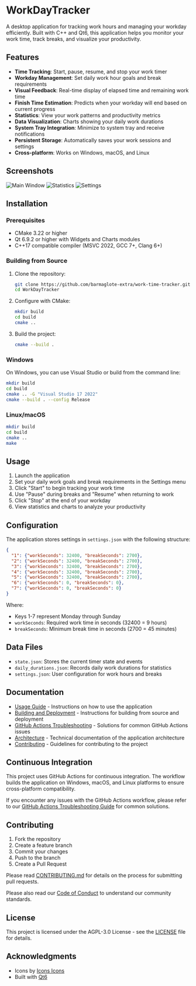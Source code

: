# WorkDayTracker

A desktop application for tracking work hours and managing your workday efficiently. Built with C++ and Qt6, this application helps you monitor your work time, track breaks, and visualize your productivity.

## Features

- **Time Tracking**: Start, pause, resume, and stop your work timer
- **Workday Management**: Set daily work hour goals and break requirements
- **Visual Feedback**: Real-time display of elapsed time and remaining work time
- **Finish Time Estimation**: Predicts when your workday will end based on current progress
- **Statistics**: View your work patterns and productivity metrics
- **Data Visualization**: Charts showing your daily work durations
- **System Tray Integration**: Minimize to system tray and receive notifications
- **Persistent Storage**: Automatically saves your work sessions and settings
- **Cross-platform**: Works on Windows, macOS, and Linux

## Screenshots

![Main Window](docs/screenshots/main_window.png)
![Statistics](docs/screenshots/statistics.png)
![Settings](docs/screenshots/settings.png)

## Installation

### Prerequisites

- CMake 3.22 or higher
- Qt 6.9.2 or higher with Widgets and Charts modules
- C++17 compatible compiler (MSVC 2022, GCC 7+, Clang 6+)

### Building from Source

1. Clone the repository:
   ```bash
   git clone https://github.com/barmaglote-extra/work-time-tracker.git
   cd WorkDayTracker
   ```

2. Configure with CMake:
   ```bash
   mkdir build
   cd build
   cmake ..
   ```

3. Build the project:
   ```bash
   cmake --build .
   ```

### Windows

On Windows, you can use Visual Studio or build from the command line:

```bash
mkdir build
cd build
cmake .. -G "Visual Studio 17 2022"
cmake --build . --config Release
```

### Linux/macOS

```bash
mkdir build
cd build
cmake ..
make
```

## Usage

1. Launch the application
2. Set your daily work goals and break requirements in the Settings menu
3. Click "Start" to begin tracking your work time
4. Use "Pause" during breaks and "Resume" when returning to work
5. Click "Stop" at the end of your workday
6. View statistics and charts to analyze your productivity

## Configuration

The application stores settings in `settings.json` with the following structure:

```json
{
  "1": {"workSeconds": 32400, "breakSeconds": 2700},
  "2": {"workSeconds": 32400, "breakSeconds": 2700},
  "3": {"workSeconds": 32400, "breakSeconds": 2700},
  "4": {"workSeconds": 32400, "breakSeconds": 2700},
  "5": {"workSeconds": 32400, "breakSeconds": 2700},
  "6": {"workSeconds": 0, "breakSeconds": 0},
  "7": {"workSeconds": 0, "breakSeconds": 0}
}
```

Where:
- Keys 1-7 represent Monday through Sunday
- `workSeconds`: Required work time in seconds (32400 = 9 hours)
- `breakSeconds`: Minimum break time in seconds (2700 = 45 minutes)

## Data Files

- `state.json`: Stores the current timer state and events
- `daily_durations.json`: Records daily work durations for statistics
- `settings.json`: User configuration for work hours and breaks

## Documentation

- [Usage Guide](docs/USAGE.md) - Instructions on how to use the application
- [Building and Deployment](docs/BUILDING.md) - Instructions for building from source and deployment
- [GitHub Actions Troubleshooting](docs/GITHUB_ACTIONS.md) - Solutions for common GitHub Actions issues
- [Architecture](docs/ARCHITECTURE.md) - Technical documentation of the application architecture
- [Contributing](CONTRIBUTING.md) - Guidelines for contributing to the project

## Continuous Integration

This project uses GitHub Actions for continuous integration. The workflow builds the application on Windows, macOS, and Linux platforms to ensure cross-platform compatibility.

If you encounter any issues with the GitHub Actions workflow, please refer to our [GitHub Actions Troubleshooting Guide](docs/GITHUB_ACTIONS.md) for common solutions.

## Contributing

1. Fork the repository
2. Create a feature branch
3. Commit your changes
4. Push to the branch
5. Create a Pull Request

Please read [CONTRIBUTING.md](CONTRIBUTING.md) for details on the process for submitting pull requests.

Please also read our [Code of Conduct](CODE_OF_CONDUCT.md) to understand our community standards.

## License

This project is licensed under the AGPL-3.0 License - see the [LICENSE](LICENSE) file for details.

## Acknowledgments

- Icons by [Icons Icons](https://icon-icons.com/ru/)
- Built with [Qt6](https://www.qt.io/)